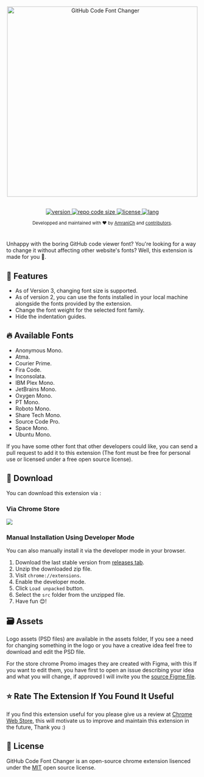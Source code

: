 <br>

<p align="center">
     <img src="https://github.com/AmraniCh/github-code-font-changer/blob/master/src/images/logo/V2/logo-wide.png?raw=true" alt="GitHub Code Font Changer" width="500px" />
</p>

<p align="center">
    </br>
    <a href="https://chrome.google.com/webstore/detail/github-code-font-changer/jmbophfanmlfkloliildahlpnlbojhfi">
        <img alt="version" 
            src="https://img.shields.io/chrome-web-store/v/jmbophfanmlfkloliildahlpnlbojhfi?style=flat-square&logo=Google Chrome&logoColor=white">
    </a>
    <a href="#">
        <img alt="repo code size"
            src="https://img.shields.io/github/languages/code-size/AmraniCh/github-code-font-changer?color=critical&style=flat-square">
    </a>
    <a href="https://github.com/AmraniCh/github-code-font-changer/blob/master/LICENSE">
        <img alt="license" 
            src="https://img.shields.io/github/license/AmraniCh/github-code-font-changer?style=flat-square" />
    </a>
    <a href="#">
        <img alt="lang" 
            src="https://img.shields.io/badge/lang-Pure%20JavaScript-yellow?style=flat-square" />
    </a>
</p>

<p align="center">
  <sub>Developped and maintained with ❤️ by  <a href="https://github.com/AmraniCh">AmraniCh</a> and <a href="https://github.com/AmraniCh/github-code-font-changer/graphs/contributors">contributors</a>.</sub>
</p>

#

Unhappy with the boring GitHub code viewer font? You're looking for a way to change it without affecting other website's fonts? Well, this extension is made for you :raised_hands:.

## 🚀 Features

- As of Version 3, changing font size is supported.
- As of version 2, you can use the fonts installed in your local machine alongside the fonts provided by the extension.
- Change the font weight for the selected font family.
- Hide the indentation guides.

## 🔥 Available Fonts

-   Anonymous Mono.
-   Atma.
-   Courier Prime.
-   Fira Code.
-   Inconsolata.
-   IBM Plex Mono.
-   JetBrains Mono.
-   Oxygen Mono.
-   PT Mono.
-   Roboto Mono.
-   Share Tech Mono.
-   Source Code Pro.
-   Space Mono.
-   Ubuntu Mono.

If you have some other font that other developers could like, you can send a pull request to add it to this extension (The font must be free for personal use or licensed under a free open source license).

## 🌠 Download

You can download this extension via :

### Via Chrome Store

<a href="https://chrome.google.com/webstore/detail/github-code-font-changer/jmbophfanmlfkloliildahlpnlbojhfi"> <img src="https://storage.googleapis.com/web-dev-uploads/image/WlD8wC6g8khYWPJUsQceQkhXSlv1/iNEddTyWiMfLSwFD6qGq.png"/></a>

### Manual Installation Using Developer Mode

You can also manually install it via the developer mode in your browser.

1. Download the last stable version from [releases tab](https://github.com/AmraniCh/github-code-font-changer/releases).
2. Unzip the downloaded zip file.
3. Visit `chrome://extensions`.
4. Enable the developer mode.
5. Click `Load unpacked` button.
6. Select the `src` folder from the unzipped file.
7. Have fun :blush:!

## 🗃️ Assets

Logo assets (PSD files) are available in the assets folder, If you see a need for changing something in the logo or you have a creative idea feel free to download and edit the PSD file.

For the store chrome Promo images they are created with Figma, with this If you want to edit them, you have first to open an issue describing your idea and what you will change, if approved I will invite you the [source Figme file](https://www.figma.com/file/7SHQlL5ehiQhxWpz4DkQpO/github-code-font-changer?type=design&node-id=0-1&mode=design&t=qv0LXPwBsEHsJ55M-0).

## ⭐ Rate The Extension If You Found It Useful

If you find this extension useful for you please give us a review at [Chrome Web Store](https://chrome.google.com/webstore/detail/github-code-font-changer/jmbophfanmlfkloliildahlpnlbojhfi), this will motivate us to improve and maintain this extension in the future, Thank you :)

## 📜 License

GitHub Code Font Changer is an open-source chrome extension lisenced under the [MIT](https://github.com/AmraniCh/github-code-font-changer/blob/master/LICENSE) open source license.
